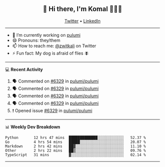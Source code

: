 <h2 align="center"> 👋 Hi there, I'm Komal 🧑🏾‍💻 </h2>
<p align="center">
    <a href="https://twitter.com/zwitkali">Twitter</a> •
    <a href="https://www.linkedin.com/in/komal-ali/">LinkedIn</a>
</p>

--------

- 🔭 I’m currently working on [pulumi](https://github.com/pulumi/pulumi)
- 😄 Pronouns: they/them
- 📫 How to reach me: [@zwitkali](https://twitter.com/zwitkali) on Twitter
- ⚡ Fun fact: My dog is afraid of flies 🪰

--------
💻 **Recent Activity**

<!--START_SECTION:activity-->
1. 🗣 Commented on [#6329](https://github.com/pulumi/pulumi/issues/6329) in [pulumi/pulumi](https://github.com/pulumi/pulumi)
2. 🗣 Commented on [#6329](https://github.com/pulumi/pulumi/issues/6329) in [pulumi/pulumi](https://github.com/pulumi/pulumi)
3. 🗣 Commented on [#6329](https://github.com/pulumi/pulumi/issues/6329) in [pulumi/pulumi](https://github.com/pulumi/pulumi)
4. 🗣 Commented on [#6329](https://github.com/pulumi/pulumi/issues/6329) in [pulumi/pulumi](https://github.com/pulumi/pulumi)
5. ❗️ Opened issue [#6329](https://github.com/pulumi/pulumi/issues/6329) in [pulumi/pulumi](https://github.com/pulumi/pulumi)
<!--END_SECTION:activity-->

--------

📊 **Weekly Dev Breakdown**
<!--START_SECTION:waka-->
```text
Python       12 hrs 47 mins  █████████████░░░░░░░░░░░░   52.37 % 
Go           4 hrs 54 mins   █████░░░░░░░░░░░░░░░░░░░░   20.07 % 
Markdown     2 hrs 42 mins   ██▓░░░░░░░░░░░░░░░░░░░░░░   11.10 % 
Other        2 hrs 22 mins   ██▒░░░░░░░░░░░░░░░░░░░░░░   09.76 % 
TypeScript   31 mins         ▓░░░░░░░░░░░░░░░░░░░░░░░░   02.14 % 
```
<!--END_SECTION:waka-->

--------